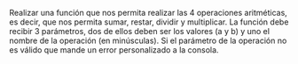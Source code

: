Realizar una función que nos permita realizar las 4 operaciones aritméticas, es decir, que nos permita sumar, restar, dividir y multiplicar. La función debe recibir 3 parámetros, dos de ellos deben ser los valores (a y b) y uno el nombre de la operación (en minúsculas). Si el parámetro de la operación no es válido que mande un error personalizado a la consola.